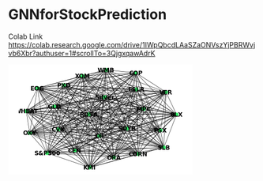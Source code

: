 # GNNforStockPrediction
Colab Link
https://colab.research.google.com/drive/1IWpQbcdLAaSZaONVszYjPBRWvjvb6Xbr?authuser=1#scrollTo=3QjgxqawAdrK

![image](graph.png)
